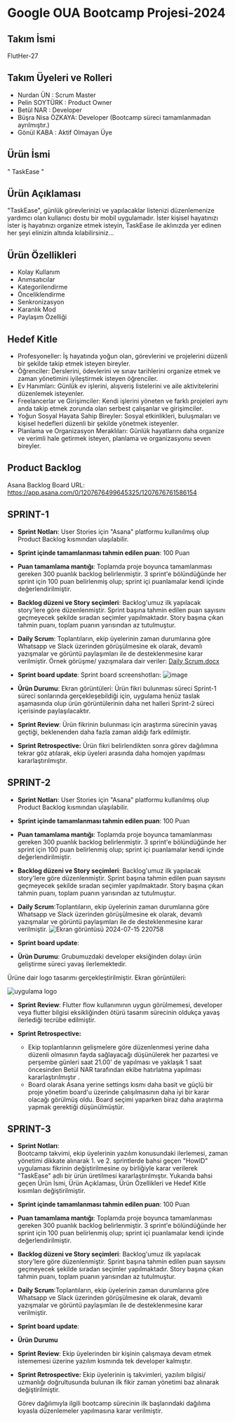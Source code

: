 # Google OUA Bootcamp Projesi-2024

## Takım İsmi 
FlutHer-27

## Takım Üyeleri ve Rolleri
- Nurdan ÜN  :  Scrum Master
- Pelin SOYTÜRK  :  Product Owner
- Betül NAR :  Developer  
- Büşra Nisa ÖZKAYA:   Developer (Bootcamp süreci tamamlanmadan ayrılmıştır.)  
- Gönül KABA :  Aktif Olmayan Üye </br>
 

## Ürün İsmi
" TaskEase "

## Ürün Açıklaması
"TaskEase", günlük görevlerinizi ve yapılacaklar listenizi düzenlemenize yardımcı olan kullanıcı dostu bir mobil uygulamadır. İster kişisel hayatınızı ister iş hayatınızı organize etmek isteyin, TaskEase ile aklınızda yer edinen her şeyi elinizin altında kılabilirsiniz...

## Ürün Özellikleri
- Kolay Kullanım
- Anımsatıcılar
- Kategorilendirme
- Önceliklendirme
- Senkronizasyon
- Karanlık Mod
- Paylaşım Özelliği
  
## Hedef Kitle
- Profesyoneller: İş hayatında yoğun olan, görevlerini ve projelerini düzenli bir şekilde takip etmek isteyen bireyler.
- Öğrenciler: Derslerini, ödevlerini ve sınav tarihlerini organize etmek ve zaman yönetimini iyileştirmek isteyen öğrenciler.
- Ev Hanımları: Günlük ev işlerini, alışveriş listelerini ve aile aktivitelerini düzenlemek isteyenler.
- Freelancerlar ve Girişimciler: Kendi işlerini yöneten ve farklı projeleri aynı anda takip etmek zorunda olan serbest çalışanlar ve girişimciler.
- Yoğun Sosyal Hayata Sahip Bireyler: Sosyal etkinlikleri, buluşmaları ve kişisel hedefleri düzenli bir şekilde yönetmek isteyenler.
- Planlama ve Organizasyon Meraklıları: Günlük hayatlarını daha organize ve verimli hale getirmek isteyen, planlama ve organizasyonu seven bireyler.


## Product Backlog
Asana Backlog Board URL: https://app.asana.com/0/1207676499645325/1207676761586154


## SPRINT-1 </br>
  - **Sprint Notları**: User Stories için "Asana" platformu kullanılmış olup Product Backlog kısmından ulaşılabilir. 

- **Sprint içinde tamamlanması tahmin edilen puan**: 100 Puan

- **Puan tamamlama mantığı**: Toplamda proje boyunca tamamlanması gereken 300 puanlık backlog belirlenmiştir. 3 sprint'e bölündüğünde her sprint için 100 puan belirlenmiş olup; sprint içi puanlamalar kendi içinde değerlendirilmiştir.

- **Backlog düzeni ve Story seçimleri**: Backlog'umuz ilk yapılacak story'lere göre düzenlenmiştir. Sprint başına tahmin edilen puan sayısını geçmeyecek şekilde sıradan seçimler yapılmaktadır. Story başına çıkan tahmin puanı, toplam puanın yarısından az tutulmuştur. 


- **Daily Scrum**:
Toplantıların, ekip üyelerinin zaman durumlarına göre Whatsapp ve Slack üzerinden görüşülmesine ek olarak, devamlı yazışmalar ve görüntü paylaşımları ile de desteklenmesine karar verilmiştir. Örnek görüşme/ yazışmalara dair veriler:
[Daily Scrum.docx](https://github.com/user-attachments/files/16120537/Daily.Scrum.docx)


- **Sprint board update**: Sprint board screenshotları:
![image](https://github.com/FlutHer-27/FlutHer-27-OUA-Bootcamp24/assets/173944471/98bade8f-683a-49e1-ad6d-f632c125ccb1)



- **Ürün Durumu**: Ekran görüntüleri:
Ürün fikri bulunması süreci Sprint-1 süreci sonlarında gerçekleşebildiği için, uygulama henüz taslak aşamasında olup ürün görüntülerinin daha net halleri Sprint-2 süreci içerisinde paylaşılacaktır.

- **Sprint Review**:
  Ürün fikrinin bulunması için araştırma sürecinin yavaş geçtiği, beklenenden daha fazla zaman aldığı fark edilmiştir.
  
- **Sprint Retrospective:**
  Ürün fikri belirlendikten sonra görev dağılımına tekrar göz atılarak, ekip üyeleri arasında daha homojen yapılması kararlaştırılmıştır.




## SPRINT-2 </br>
- **Sprint Notları**: User Stories için "Asana" platformu kullanılmış olup Product Backlog kısmından ulaşılabilir. 

- **Sprint içinde tamamlanması tahmin edilen puan**: 100 Puan

- **Puan tamamlama mantığı**: Toplamda proje boyunca tamamlanması gereken 300 puanlık backlog belirlenmiştir. 3 sprint'e bölündüğünde her sprint için 100 puan belirlenmiş olup; sprint içi puanlamalar kendi içinde değerlendirilmiştir.

- **Backlog düzeni ve Story seçimleri**: Backlog'umuz ilk yapılacak story'lere göre düzenlenmiştir. Sprint başına tahmin edilen puan sayısını geçmeyecek şekilde sıradan seçimler yapılmaktadır. Story başına çıkan tahmin puanı, toplam puanın yarısından az tutulmuştur.
  
- **Daily Scrum**:Toplantıların, ekip üyelerinin zaman durumlarına göre Whatsapp ve Slack üzerinden görüşülmesine ek olarak, devamlı yazışmalar ve görüntü paylaşımları ile de desteklenmesine karar verilmiştir. 
![Ekran görüntüsü 2024-07-15 220758](https://github.com/user-attachments/assets/8793159f-00c2-44c4-8322-0d3df9fd0103)


- **Sprint board update**: 

- **Ürün Durumu**:
Grubumuzdaki developer eksiğinden dolayı ürün geliştirme süreci yavaş ilerlemektedir.

Ürüne dair logo tasarımı gerçekleştirilmiştir. Ekran görüntüleri:

![uygulama logo](https://github.com/user-attachments/assets/6d5ed6d5-173e-4b16-9b20-180a86fe0c0d)


- **Sprint Review**:
  Flutter flow kullanımının uygun görülmemesi, developer veya flutter bilgisi eksikliğinden ötürü tasarım sürecinin oldukça yavaş ilerlediği tecrübe edilmiştir.
  
- **Sprint Retrospective:**
  - Ekip toplantılarının gelişmelere göre düzenlenmesi yerine daha düzenli olmasının fayda sağlayacağı düşünülerek her pazartesi ve perşembe günleri saat 21.00' de yapılması ve yaklaşık 1 saat öncesinden Betül NAR tarafından ekibe hatırlatma yapılması kararlaştırılmıştır .
  - Board olarak Asana yerine settings kısmı daha basit ve güçlü bir proje yönetim board'u üzerinde çalışılmasının daha iyi bir karar olacağı görülmüş oldu. Board seçimi yaparken biraz daha araştırma yapmak gerektiği düşünülmüştür.



## SPRINT-3 </br>
- **Sprint Notları**:</br>
Bootcamp takvimi, ekip üyelerinin yazılım konusundaki ilerlemesi, zaman yönetimi dikkate alınarak 1. ve 2. sprintlerde bahsi geçen "HowID" uygulaması fikrinin değiştirilmesine oy birliğiyle karar verilerek "TaskEase" adlı bir ürün üretilmesi kararlaştırılmıştır. Yukarıda bahsi geçen Ürün İsmi, Ürün Açıklaması, Ürün Özellikleri ve Hedef Kitle kısımları değiştirilmiştir.

- **Sprint içinde tamamlanması tahmin edilen puan**: 100 Puan

- **Puan tamamlama mantığı**: Toplamda proje boyunca tamamlanması gereken 300 puanlık backlog belirlenmiştir. 3 sprint'e bölündüğünde her sprint için 100 puan belirlenmiş olup; sprint içi puanlamalar kendi içinde değerlendirilmiştir.

- **Backlog düzeni ve Story seçimleri**: Backlog'umuz ilk yapılacak story'lere göre düzenlenmiştir. Sprint başına tahmin edilen puan sayısını geçmeyecek şekilde sıradan seçimler yapılmaktadır. Story başına çıkan tahmin puanı, toplam puanın yarısından az tutulmuştur.
  
- **Daily Scrum**:Toplantıların, ekip üyelerinin zaman durumlarına göre Whatsapp ve Slack üzerinden görüşülmesine ek olarak, devamlı yazışmalar ve görüntü paylaşımları ile de desteklenmesine karar verilmiştir. 


- **Sprint board update**: 

- **Ürün Durumu**



- **Sprint Review**:
Ekip üyelerinden bir kişinin çalışmaya devam etmek istememesi üzerine yazılım kısmında tek developer kalmıştır.
 
- **Sprint Retrospective:**
  Ekip üyelerinin iş takvimleri, yazılım bilgisi/ uzmanlığı doğrultusunda bulunan ilk fikir zaman yönetimi baz alınarak değiştirilmiştir.
  
  Görev dağılımıyla ilgili bootcamp sürecinin ilk başlarındaki dağılıma kıyasla düzenlemeler yapılmasına karar verilmiştir.

